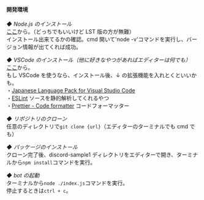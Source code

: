#### 開発環境

_◆ Node.js のインストール_  
  [ここ](https://nodejs.org/ja)から。（どっちでもいいけど LST 版の方が無難）  
  インストール出来てるかの確認。cmd 開いて'node -v'コマンドを実行し、バージョン情報が出てくれば成功。

_◆ VSCode のインストール（他に好きなやつがあればエディターは何でも）_  
[ここ](https://code.visualstudio.com/)から。  
もし VSCode を使うなら、インストール後、↓ の拡張機能を入れとくといいかも。  
・[Japanese Language Pack for Visual Studio Code](https://marketplace.visualstudio.com/items?itemName=MS-CEINTL.vscode-language-pack-ja)  
・[ESLint](https://marketplace.visualstudio.com/items?itemName=dbaeumer.vscode-eslint) ソースを静的解析してくれるやつ  
・[Prettier - Code formatter](https://marketplace.visualstudio.com/items?itemName=esbenp.prettier-vscode) コードフォーマッター

_◆ リポジトリのクローン_  
任意のディレクトリで`git clone {url}`（エディターのターミナルでも cmd でも）

_◆ パッケージのインストール_  
クローン完了後、discord-sample1 ディレクトリをエディターで開き、ターミナルから`npm install`コマンドを実行。

_◆ bot の起動_  
ターミナルから`node ./index.js`コマンドを実行。  
停止するときは`ctrl + c`。
